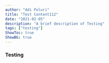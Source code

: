 ```yaml
---
author: "Adi Poluri"
title: "Test Content112"
date: "2021-02-05"
description: "A brief description of Testing"
tags: ["testing"]
ShowToc: true
ShowBG: true
---
```


### Testing

